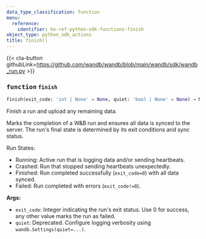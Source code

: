 ```yaml
---
data_type_classification: function
menu:
  reference:
    identifier: ko-ref-python-sdk-functions-finish
object_type: python_sdk_actions
title: finish()
---
```


{{< cta-button githubLink=https://github.com/wandb/wandb/blob/main/wandb/sdk/wandb_run.py >}}




### <kbd>function</kbd> `finish`

```python
finish(exit_code: 'int | None' = None, quiet: 'bool | None' = None) → None
```

Finish a run and upload any remaining data. 

Marks the completion of a W&B run and ensures all data is synced to the server. The run's final state is determined by its exit conditions and sync status. 

Run States: 
- Running: Active run that is logging data and/or sending heartbeats. 
- Crashed: Run that stopped sending heartbeats unexpectedly. 
- Finished: Run completed successfully (`exit_code=0`) with all data synced. 
- Failed: Run completed with errors (`exit_code!=0`). 



**Args:**
 
 - `exit_code`:  Integer indicating the run's exit status. Use 0 for success,  any other value marks the run as failed. 
 - `quiet`:  Deprecated. Configure logging verbosity using `wandb.Settings(quiet=...)`.